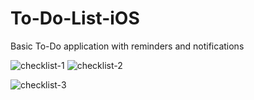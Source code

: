 # To-Do-List-iOS

Basic To-Do application with reminders and notifications

![checklist-1](http://i.imgur.com/It72Ax9l.png) ![checklist-2](http://i.imgur.com/fxdJlZrl.png)

![checklist-3](http://i.imgur.com/DEw5vxVl.png)
